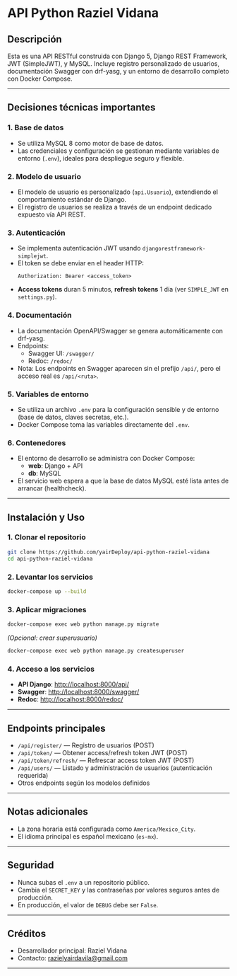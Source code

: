 # API Python Raziel Vidana

## Descripción

Esta es una API RESTful construida con Django 5, Django REST Framework, JWT (SimpleJWT), y MySQL. Incluye registro personalizado de usuarios, documentación Swagger con drf-yasg, y un entorno de desarrollo completo con Docker Compose.

---

## Decisiones técnicas importantes

### 1. **Base de datos**
- Se utiliza MySQL 8 como motor de base de datos.
- Las credenciales y configuración se gestionan mediante variables de entorno (`.env`), ideales para despliegue seguro y flexible.

### 2. **Modelo de usuario**
- El modelo de usuario es personalizado (`api.Usuario`), extendiendo el comportamiento estándar de Django.
- El registro de usuarios se realiza a través de un endpoint dedicado expuesto vía API REST.

### 3. **Autenticación**
- Se implementa autenticación JWT usando `djangorestframework-simplejwt`.
- El token se debe enviar en el header HTTP:
  ```
  Authorization: Bearer <access_token>
  ```
- **Access tokens** duran 5 minutos, **refresh tokens** 1 día (ver `SIMPLE_JWT` en `settings.py`).

### 4. **Documentación**
- La documentación OpenAPI/Swagger se genera automáticamente con drf-yasg.
- Endpoints:
  - Swagger UI: `/swagger/`
  - Redoc: `/redoc/`
- Nota: Los endpoints en Swagger aparecen sin el prefijo `/api/`, pero el acceso real es `/api/<ruta>`.

### 5. **Variables de entorno**
- Se utiliza un archivo `.env` para la configuración sensible y de entorno (base de datos, claves secretas, etc.).
- Docker Compose toma las variables directamente del `.env`.

### 6. **Contenedores**
- El entorno de desarrollo se administra con Docker Compose:
  - **web**: Django + API
  - **db**: MySQL
- El servicio web espera a que la base de datos MySQL esté lista antes de arrancar (healthcheck).

---

## Instalación y Uso

### 1. **Clonar el repositorio**
```bash
git clone https://github.com/yairDeploy/api-python-raziel-vidana
cd api-python-raziel-vidana
```

### 2. **Levantar los servicios**
```bash
docker-compose up --build
```

### 3. **Aplicar migraciones**
```bash
docker-compose exec web python manage.py migrate
```
*(Opcional: crear superusuario)*
```bash
docker-compose exec web python manage.py createsuperuser
```

### 4. **Acceso a los servicios**
- **API Django**: [http://localhost:8000/api/](http://localhost:8000/api/)
- **Swagger**: [http://localhost:8000/swagger/](http://localhost:8000/swagger/)
- **Redoc**: [http://localhost:8000/redoc/](http://localhost:8000/redoc/)


---

## Endpoints principales

- `/api/register/` — Registro de usuarios (POST)
- `/api/token/` — Obtener access/refresh token JWT (POST)
- `/api/token/refresh/` — Refrescar access token JWT (POST)
- `/api/users/` — Listado y administración de usuarios (autenticación requerida)
- Otros endpoints según los modelos definidos

---

## Notas adicionales

- La zona horaria está configurada como `America/Mexico_City`.
- El idioma principal es español mexicano (`es-mx`).


---

## Seguridad

- Nunca subas el `.env` a un repositorio público.
- Cambia el `SECRET_KEY` y las contraseñas por valores seguros antes de producción.
- En producción, el valor de `DEBUG` debe ser `False`.

---

## Créditos

- Desarrollador principal: Raziel Vidana
- Contacto: razielyairdavila@gmail.com

---